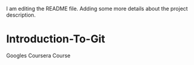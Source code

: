 I am editing the README file. Adding some more details about the project description.
# Introduction-To-Git
Googles Coursera Course
